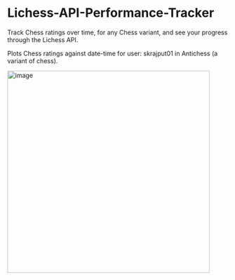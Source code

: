# Lichess-API-Performance-Tracker
Track Chess ratings over time, for any Chess variant, and see your progress through the Lichess API. 

Plots Chess ratings against date-time for user: skrajput01 in Antichess (a variant of chess). 

<img width="461" alt="image" src="https://user-images.githubusercontent.com/87664365/189238509-81efc075-f6fb-4be9-8afc-a535764c8e3d.png">
